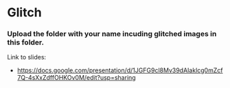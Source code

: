 # Glitch

### Upload the folder with your name incuding glitched images in this folder.

Link to slides: 
* https://docs.google.com/presentation/d/1JGFG9cl8Mv39dAIaklcg0mZcf7Q-4sXxZdffOHKOv0M/edit?usp=sharing
